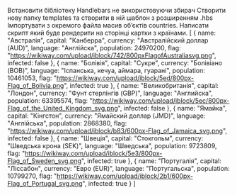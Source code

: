 Встановити бібліотеку Handlebars не використовуючи збирач
Створити нову папку templates  та створити в ній  шаблон з розширенням  .hbs 
Імпортувати з окремого файла масив об’єктів countries. 
Написати скрипт який буде рендерити на сторінці картки з країнами.
[
  {
    name: "Австралія",
    capital: "Канберра",
    currency: "Австралійский доллар (AUD)",
    language: "Англійска",
    population: 24970200,
    flag: "https://wikiway.com/upload/iblock/742/800pxFlagofAustraliasvg.png",
    infected: false
  },
  {
    name: "Болівія",
    capital: "Сукре",
    currency: "Болівіано (BOB)",
    language: "Іспанська, кечуа, аймара, гуарані",
    population: 10461053,
    flag: "https://wikiway.com/upload/iblock/5ed/800px-Flag_of_Bolivia.png",
    infected: true
  },
  {
    name: "Великобританія",
    capital: "Лондон",
    currency: "Фунт стерлінгів (GBP)",
    language: "Английска",
    population: 63395574,
    flag: "https://wikiway.com/upload/iblock/5ec/800px-Flag_of_the_United_Kingdom_svg.png",
    infected: false
  },
  {
    name: "Ямайка",
    capital: "Кінгстон",
    currency: "Ямайский доллар (JMD)",
    language: "Англійська",
    population: 2868380,
    flag: "https://wikiway.com/upload/iblock/b83/600px-Flag_of_Jamaica_svg.png",
    infected: false
  },
  {
    name: "Швеція",
    capital: "Стокгольм",
    currency: "Шведська крона (SEK)",
    language: "Шведська",
    population: 9723809,
    flag: "https://wikiway.com/upload/iblock/5e3/800px-Flag_of_Sweden_svg.png",
    infected: true
  },
  {
    name: "Португалія",
    capital: "Ліссабон",
    currency: "Евро (EUR)",
    language: "Португальска",
    population: 10799270,
    flag: "https://wikiway.com/upload/iblock/2b1/600px-Flag_of_Portugal_svg.png",
    infected: true
  }
]
